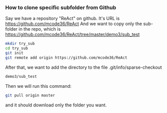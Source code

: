 ### How to clone specific subfolder from Github

Say we have a repository "ReAct" on github. It's URL is https://github.com/mcode36/ReAct
And we want to copy only the sub-folder in the repo, which is https://github.com/mcode36/ReAct/tree/master/demo3/sub_test

~~~~bash
mkdir try_sub
cd try_sub
git init
git remote add origin https://github.com/mcode36/ReAct
~~~~

After that, we want to add the directory to the file .git/info/sparse-checkout
~~~~bash
demo3/sub_test
~~~~

Then we will run this command: 
~~~~bash
git pull origin master
~~~~
and it should download only the folder you want. 
